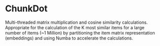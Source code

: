 # ChunkDot

Multi-threaded matrix multiplication and cosine similarity calculations. Appropriate for the calculation of the K most similar items for a large number of items (~1 Million) by partitioning the item matrix representation (embeddings) and using Numba to accelerate the calculations.
